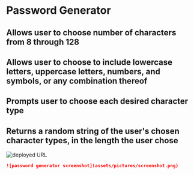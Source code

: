 # Password Generator 

## Allows user to choose number of characters from 8 through 128

## Allows user to choose to include lowercase letters, uppercase letters, numbers, and symbols, or any combination thereof

## Prompts user to choose each desired character type

## Returns a random string of the user's chosen character types, in the length the user chose


![deployed URL](https://thomascupchurch.github.io/friendly-parakeet/)


```md
![password generator screenshot](assets/pictures/screenshot.png)
```